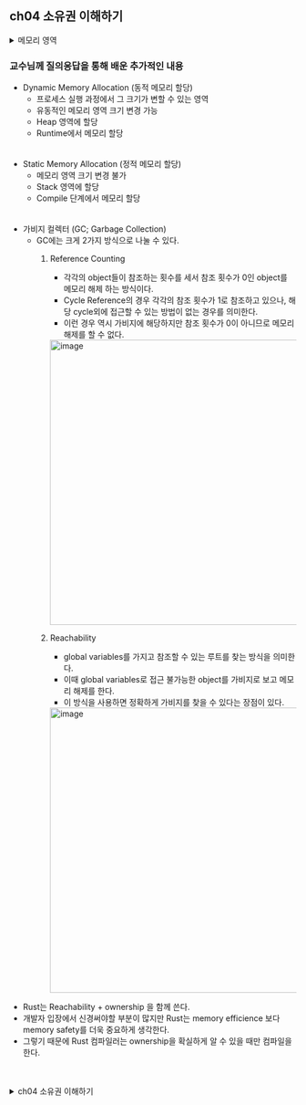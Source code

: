  ## ch04 소유권 이해하기

<details>
    <summary> 메모리 영역</summary>
      
### 스택 영역
 - 함수가 실행될 때 사용하는 메모리 공간
 - 미리 정해져 있기 때믄에 매우 빠르게 값을 저장하고 접근할 수 있다 
 - 데이터를 일시적으로 저장하는 공간으로 매개변수, 지역 변수가 대표적이다
 - 후입선출(LIFO - Last in, First out) 
 - 저장되는 데이터가 명확하고 크기가 정해져 있다.
 - 데이터 추가 push
 - 데이터 제거 pop

### 힙 영역
 - 동적으로 할당되는 메모리를 위한 공간
 - 멀티스레딩에서 여러 스레드가 접근하는 변수의 값은 힙 영역에 저장된다
 - 할당된 공간은 메모리 내에 계속 남아 있어서 메모리 누수(memory leak)를 초래할 수 있다
</details>   


### 교수님께 질의응답을 통해 배운 추가적인 내용 
* Dynamic Memory Allocation (동적 메모리 할당)
    - 프로세스 실행 과정에서 그 크기가 변할 수 있는 영역
    - 유동적인 메모리 영역 크기 변경 가능 
    - Heap 영역에 할당
    - Runtime에서 메모리 할당   
<br/><br/>
* Static Memory Allocation (정적 메모리 할당)
    - 메모리 영역 크기 변경 불가
    - Stack 영역에 할당
    - Compile 단계에서 메모리 할당   
<br/><br/>
* 가비지 컬렉터 (GC; Garbage Collection)
    - GC에는 크게 2가지 방식으로 나눌 수 있다.
        1. Reference Counting 
            - 각각의 object들이 참조하는 횟수를 세서 참조 횟수가 0인 object를 메모리 해제 하는 방식이다.
            - Cycle Reference의 경우 각각의 참조 횟수가 1로 참조하고 있으나, 해당 cycle외에 접근할 수 있는 방법이 없는 경우를 의미한다.
            - 이런 경우 역시 가비지에 해당하지만 참조 횟수가 0이 아니므로 메모리 해제를 할 수 없다.
             <img width="500" alt="image" src="https://github.com/user-attachments/assets/9898b7f9-5075-4b48-a603-b2817e72c39b">


        2. Reachability
            - global variables를 가지고 참조할 수 있는 루트를 찾는 방식을 의미한다.
            - 이때 global variables로 접근 불가능한 object를 가비지로 보고 메모리 해제를 한다.
            - 이 방식을 사용하면 정확하게 가비지를 찾을 수 있다는 장점이 있다.
           <img width="500" alt="image" src="https://github.com/user-attachments/assets/1e4ad640-f5fa-4442-a6c5-de34d35d2cc6">



- Rust는 Reachability + ownership 을 함께 쓴다.
- 개발자 입장에서 신경써야할 부분이 많지만 Rust는 memory efficience 보다 memory safety를 더욱 중요하게 생각한다. 
- 그렇기 때문에 Rust 컴파일러는 ownership을 확실하게 알 수 있을 때만 컴파일을 한다.   
<br/><br/>

<details>
<summary> ch04 소유권 이해하기 </summary>

 ### 소유권
 - 메모리 관리법을 지배하는 규칙 모음이다.
 - 규칙을 하나라도 위반하면 컴파일되지 않는다.
 - `힙 데이터의 관리`가 주요 목표이다.
 - 소유권 규칙
    - 각각의 값은 소유자(owner)가 정해져 있다.
    - 한 값의 소유자는 오직 하나이다. (동시에 여러 소유자가 존재할 수 없다.)
    - scope 를 벗어날 때, 값이 버려진다(dropped)
        ```
        fn main() 
        {    // s가 선언되지 않아서 유효하지 않음.
            let mut s = "hello";  // 이 지점부터 s는 유효함
            // s 로 어떤 작업 수행 ~
        }    // scope가 종료되고 더 이상 s는 유효하지 않음
        ```

- String 타입
    - 힙에 메모리를 할당하는 방식을 사용한다. (텍스트의 내용과 크기 변경 가능)
    - 더블 콜론(`::`)는 `String` 타입의 `from`함수를 특정지을 수 있도록 하는 네임스페이스 연산자이다.
        ```
        let mut s = String::from("hello");
        s.push_str(", world!"); // push_str()이 문자열에 리터럴 추가
        println!("{}",s);   // 'hello, world!' 출력
        ```
    - 문자열 리터럴: 컴파일 타임에 내용을 알 수 있다.
    - String: 힙에 메모리를 할당하여 가변적이다.
   
- 메모리와 할당
    ```
    {    // s가 선언되지 않아서 유효하지 않음.
        let s = String::from("hello");  // 이 지점부터 s는 유효함
        // s 로 어떤 작업 수행 ~
    }   // scope 종료되고 s 유효하지 않음
    ```
    - 메모리 요청과 String 사용을 마친 후 메모리 해제가 필요하다. 
    - scope를 벗어나면 drop* 함수가 자동으로 호출되어 메모리 해제를 진행한다.
        - drop 함수는 직접 호출할 수 없다.(컴파일 에러 발생)
        - 명시적으로 호출하고 싶을 때에는 mem::drop 을 사용하면 된다.
            
    - GC(garbage collector)가 있는 언어에서는 자동으로 사용하지 않는 메모리를 찾아 없애준다.
    - GC가 없으면 직접 메모리 할당(allocate)과 해제(free)를 해주어야 한다.
    - GC가 실행되면 프로그램을 잠시 중단해야 하기 때문에 오버헤드가 발생한다. 

- **GC와 drop의 차이는 뭘까 ?**


- 이동 (move)
    - `let s2 = s1;` 과 같이 변수를 초기화하면 shallow copy가 아닌 `기존 변수(s1)을 무효화` 한다.(s1이 더 이상 유효하지 않다고 판단한다)
    - scope를 벗어날 때 중복 해제(double free) 에러, 메모리 안전성 버그와 메모리 손상의 원인이 될 수 있기 때문에 이러한 복사가 아닌 이동으로 표현한다.
    - 유효하지 않은 참조자의 사용
        ```
        let s1 = String::from("hello");
        let s2 = s1;    // s1을 s2로 이동(move)하여 더 이상 유효하지 않다고 판단
        println!("{}, world", s1);  // 컴파일 에러 발생 - 유효하지 않은 변수 s1을 사용했기 때문
        ```
        
- 클론 (clone)
    - String의 `힙 데이터까지 deep copy`를 하고 싶을 때 사용된다.
    - clone이 호출된 지점에서 무언가 다른 일이 수행될 것(성능 영향)을 알려주는 시각적 표시이다.

- 스택에만 저장되는 데이터
    - clone을 호출하지 않아도 유효한 예시 
        ```
        let x = 5;
        let y = x;
        println!("x = {}, y = {}", x, y);
        ```
    - 단순한 스칼라값의 묶음 (컴파일 타임에 크기가 고정되는 타입)
        - 모든 정수형 타입
        - 논리 자료형 bool
        - 모든 부동소수점 타입
        - 문자 타입 char
        - copy 가능한 타입으로만 구성된 튜플

    - 소유권, scope이 주석으로 표시된 함수
        ```
        fn main() {
        let s = String::from("hello");	//s가 scope 안으로 들어온다
        println!("before call takes_ownership, s : {s}");

        takes_ownership(s);	// s값 이동 -> s는 더 이상 유효하지 않음
        // println!("after call takes_ownership, s: {s}");	
        // s가 유요하지 않기 때문에 컴파일 에러 발생

        let x = 5;	// x in scope
        makes_copy(x);	// x가 함수로 이동 -> data type = i32 => 계속 x 사용 가능 
        
        println!("x = {x}");
        }	

        fn takes_ownership(some_string: String) {	// some_string이 scope안으로 들어옴
            println!("{}", some_string);
        }	// 여기서 some_string이 scope 밖으로 벗어나 drop 호출 -> 메모리 해제

        fn makes_copy(some_integer: i32) {	// some_integer이 scope 안으로 들어옴
            println!("{}", some_integer);
        }	// scope 벗어남 -> 별다른 일 없음
        ```
    
    - 반환값로 일어나는 소유권 이동
        ```
        fn main() {
            let s1 = gives_ownership();		// gives_ownership 함수의 반환값을 s1으로 이동 
            println!("s1: {s1}");
            
            let s2 = String::from("hello");	// s2 in scope
            println!("s2: {s2}");

            let s3 = takes_and_gives_back(s2);	// s2가 takes_and_back 으로 이동 , 반환값을 s3으로 이동 
            println!("s3: {s3}");
        }

        fn gives_ownership() -> String {	// 자신의 반환값을 호출자 함수로 이동 
            let some_string = String::from("yours");	// some_string in scope
            some_string				// some_string이 반환되고 호출자 쪽으로 이동
        }

        fn takes_and_gives_back(a_string: String) -> String { 
            a_string
        }
        ```

    - 매개변수의 소유권을 되돌려주는 방법
        ```
        fn main() {
            let s1 = String::from("hello");

            let (s2, len) = calculate_length(s1);
        //    println!("s1: {s1}");	// 여기서에도 마찬가지로 값이 이동되어 더 이상 s1은 유효하지 않다.

            println!("The length of '{}' is {}", s2, len);
        }

        fn calculate_length(s: String) -> (String, usize) {
            let length = s.len();
            (s, length)
        }
        ```
        - 튜플을 사용하여 매개변수와 매개변수의 길이를 반환한다.

- 함수도 마찬가지로 함수의 scope을 벗어나면 drop 호출 → 메모리 해제
- 반환값이 있는 함수는 값이 이동(move) 한다. 만약 힙 데이터를 갖는다면 값 이동과 drop 발생한다.
- 튜플을 사용하여 함수 값의 사용과 소유권을 보장하도록 할 수 있지만 번거롭다.

### 참조와 대여
- 참조 (reference)
    - 해당 주소에 저장된 데이터에 접근할 수 있도록 해주는 주솟값으로 포인터와 같은 개념이다.
    - 참조자가 살아 있는 동안 특정 타입에 대한 유효한 값을 가리키는 것을 보장해준다.
    - &(앰퍼샌드) 기호는 참조자를 의미하고 소유권을 갖지 않고 해당 값을 참조할 수 있도록 해준다.

        ```
        fn main() {
            let s1 = String::from("hello");

            let len = calculate_length(&s1);	// s1 값을 참조하지만 해당 값을 소유하지 않는다.
            
            println!("The length of '{}' is {}.", s1, len);
        }

        fn calculate_length(s: &String) -> usize {	// s는 String의 참조자로 참조자 기호(&)를 함께 써준다.
            s.len()
        }	// s 는 scope 밖으로 벗어난다 -> 아무일도 없다. => 참조하는 것이라서 
        ```

- 대여 (borrowing)
    - 참조자를 만드는 행위를 뜻한다.
    - 빌린 값을 수정해보는 예시
        ```
        fn main() {
            let s = String::from("hello");

            chagne(&s);
        }

        fn change(some_string: &String) {
            some_string.push_str(", world");
        }
        ```
        - 참조한 값을 수정하려고 하면 컴파일 에러가 발생한다.
        - 변수가 기본적으로 불변성을 갖고 있는 것처럼 참조도 수정할 수 없다. 


### 가변 참조자 (mutable regerence)
- `&mut` 을 활용하면 가변 참조자를 생성할 수 있다.
- 예시 실행해보기 
    ```
    fn main() {
        let mut s = String::from("hello");

        chagne(&mut s);
    }

    fn change(some_string: &mut String) {
        some_string.push_str(", world");
    }
    ``` 

- 동시에 여러 가변 참조자를 사용할 수 없다.
    ```
    fn main() {
        let mut s = String::from("hello");

        let r1 = &mut s;
        let r2 = &mut s;

        println!("{}, {}", r1, r2);
    }
    ```
    - 불변 참조자가 있는 동안에는 같은 값에 대한 가변 참조자를 생성할 수 없다.
    - 불변 참조자는 불변으로 읽기만 하여 여러 개를 생성할 수 있다.
    - 참조자는 정의된 시점부터 마지막으로 사용된 부분까지 유효하다.

    ```
    fn main() {
        let mut s = String::from("hello");

        let r1 = &s;    // 문제없음
        let r2 = &s;    // 문제없음
        println!("{} and {}", r1, r2);
        // 이 지점 이후로 변수 r1과 r2는 사용되지 않는다.

        let r3 = &mut s;    //문제 없음
        println!("{}", r3);
    }
    ```



### 댕글링 참조
- 댕글링 포인터(dangling pointer): 어떤 메모리를 가르키는 포인터가 남아 있는 상황에서 메모리를 해제하여 다른 개체가 할당받았을지도 모르는 메모리를 참조하게 된 포인터 (해제된 메모리를 가르키는 포인터)
- 러스트는 컴파일러에서 확인하여 댕글링 참조가 생성되지 않도록 보장한다.
- 댕글링 참조의 문제점은?  segmentation faults, memory leaks(메모리 누수), and unpredictable behavior(예측불가능한 동작)*이 있다.  
    * https://www.boardinfinity.com/blog/dangling-pointer-in-c/
    ```
    fn main() {
        let reference_to_nothing = no_dangle();

        // dangle 함수를 호출해버리면 댕글링 참조가 되어 컴파일 에러가 발생한다.
    }

    fn dangle() -> &String {	// dangle은 String의 참조자를 반환한다. 
        let s = String::from("hello");	// s 는 새로운 String 

        &s	// s의 참조자를 반환한다 
    } // s는 함수 안에서 생성되어, 이 시점에서 scope를 벗어나 메모리가 해제된다

    fn no_dangle() -> String {
        let s = String::from("hello");

        s
    }	// 소유권 이동되며 에러 없이 작동한다.
    ```

- 참조자 규칙 
    - 하나의 가변 참조자만 갖거나 여러 개의 불변 참조자를 가질 수 있다
    - 참조자는 항상 유효해야 한다 

### 슬라이스(slice) 타입
- 컬렉션(collection)의 연속된 일련의 요소를 참조하도록 해준다.
- 참조자의 일종으로 소유권을 갖지 않는다.

    <details>
    <summary> 컬렉션 (collection) </summary>

    - 유용한 데이터 구조
    - 힙에 저장되어 데이터의 크기가 실행 중 커지거나 줄어들 수 있다.
    - 주로 사용되는 것에는 벡터, 문자열, 해시 맵이 있다.
    - ch08에서 다시 다뤄질 예정
    
    </details>

    - 예제 실행해보기
        ```
        fn first_word(s: &String) -> usize {
            let bytes = s.as_bytes();

            for (i, &item) in bytes.iter().enumerate() {
                if item == b' ' {
                    return i;
                }
            }

            s.len()
        }
        ```
     - as_bytes 메서드: 바이트 배열 변환
    - iter 메서드: 컬렉션의 각 요소 반환
    - enumerate 메서드: iter의 각 결과값을 튜플로 감싸 반환 (첫 번째 요소: 인덱스, 두 번째 요소: 해당 요소의 참조자)

- 문자열 슬라이스
    - String의 일부를 가르키는 참조자
    - 문자열 슬라이스를 나타내는 타입은 &str 이다
    - [starting_index..ending_index]
        - starting_index부터 ending_index-1 위치까지 슬라이스 생성
        - .. 범위 표현법에서 인덱스 0부터 시작하는 경우 앞의 값을 생략할 수 있다([0..2] = [..2])
        - 맨 마지막 바이트까지 포함하는 경우 뒤의 값을 생략할 수 있다 ([1..len] = [1..])
        - 앞뒤 모두 생략한 경우 전체 문자열이 슬라이스로 생성된다 

</details>
